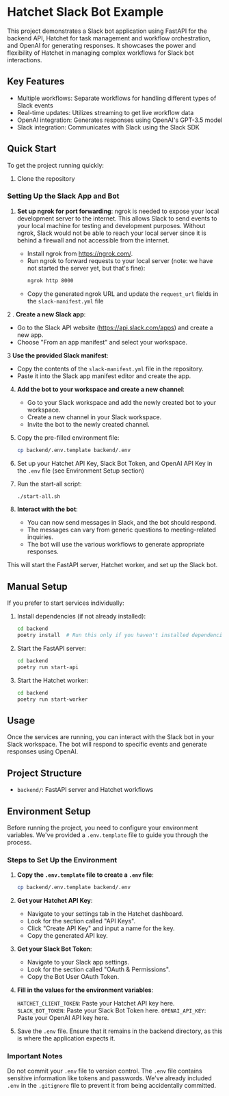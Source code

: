 
# Hatchet Slack Bot Example

This project demonstrates a Slack bot application using FastAPI for the backend API, Hatchet for task management and workflow orchestration, and OpenAI for generating responses. It showcases the power and flexibility of Hatchet in managing complex workflows for Slack bot interactions.

## Key Features

- Multiple workflows: Separate workflows for handling different types of Slack events
- Real-time updates: Utilizes streaming to get live workflow data
- OpenAI integration: Generates responses using OpenAI's GPT-3.5 model
- Slack integration: Communicates with Slack using the Slack SDK

## Quick Start

To get the project running quickly:

1. Clone the repository

### Setting Up the Slack App and Bot

1. **Set up ngrok for port forwarding**:
   ngrok is needed to expose your local development server to the internet. This allows Slack to send events to your local machine for testing and development purposes. Without ngrok, Slack would not be able to reach your local server since it is behind a firewall and not accessible from the internet.

   - Install ngrok from https://ngrok.com/.
   - Run ngrok to forward requests to your local server (note: we have not started the server yet, but that's fine):
     ```bash
     ngrok http 8000
     ```
   - Copy the generated ngrok URL and update the `request_url` fields in the `slack-manifest.yml` file

2 . **Create a new Slack app**:
   - Go to the Slack API website (https://api.slack.com/apps) and create a new app.
   - Choose "From an app manifest" and select your workspace.

3 **Use the provided Slack manifest**:
   - Copy the contents of the `slack-manifest.yml` file in the repository.
   - Paste it into the Slack app manifest editor and create the app.

4. **Add the bot to your workspace and create a new channel**:
   - Go to your Slack workspace and add the newly created bot to your workspace.
   - Create a new channel in your Slack workspace.
   - Invite the bot to the newly created channel.

5. Copy the pre-filled environment file:
   ```bash
   cp backend/.env.template backend/.env
   ```
   
6. Set up your Hatchet API Key, Slack Bot Token, and OpenAI API Key in the `.env` file (see Environment Setup section)
7. Run the start-all script:
   ```bash
   ./start-all.sh
   ```
8. **Interact with the bot**:
   - You can now send messages in Slack, and the bot should respond.
   - The messages can vary from generic questions to meeting-related inquiries.
   - The bot will use the various workflows to generate appropriate responses.



This will start the FastAPI server, Hatchet worker, and set up the Slack bot.

## Manual Setup

If you prefer to start services individually:

1. Install dependencies (if not already installed):
   ```bash
   cd backend
   poetry install  # Run this only if you haven't installed dependencies yet
   ```

2. Start the FastAPI server:
   ```bash
   cd backend
   poetry run start-api
   ```

3. Start the Hatchet worker:
   ```bash
   cd backend
   poetry run start-worker
   ```

## Usage

Once the services are running, you can interact with the Slack bot in your Slack workspace. The bot will respond to specific events and generate responses using OpenAI.

## Project Structure

- `backend/`: FastAPI server and Hatchet workflows

## Environment Setup

Before running the project, you need to configure your environment variables. We've provided a `.env.template` file to guide you through the process.

### Steps to Set Up the Environment

1. **Copy the `.env.template` file to create a `.env` file**:

   ```bash
   cp backend/.env.template backend/.env
   ```

2. **Get your Hatchet API Key**:
   - Navigate to your settings tab in the Hatchet dashboard.
   - Look for the section called "API Keys".
   - Click "Create API Key" and input a name for the key.
   - Copy the generated API key.

3. **Get your Slack Bot Token**:
   - Navigate to your Slack app settings.
   - Look for the section called "OAuth & Permissions".
   - Copy the Bot User OAuth Token.

4. **Fill in the values for the environment variables**:

   `HATCHET_CLIENT_TOKEN`: Paste your Hatchet API key here.
   `SLACK_BOT_TOKEN`: Paste your Slack Bot Token here.
   `OPENAI_API_KEY`: Paste your OpenAI API key here.

5. Save the `.env` file. Ensure that it remains in the backend directory, as this is where the application expects it.



### Important Notes

Do not commit your `.env` file to version control. The `.env` file contains sensitive information like tokens and passwords. We've already included `.env` in the `.gitignore` file to prevent it from being accidentally committed.

